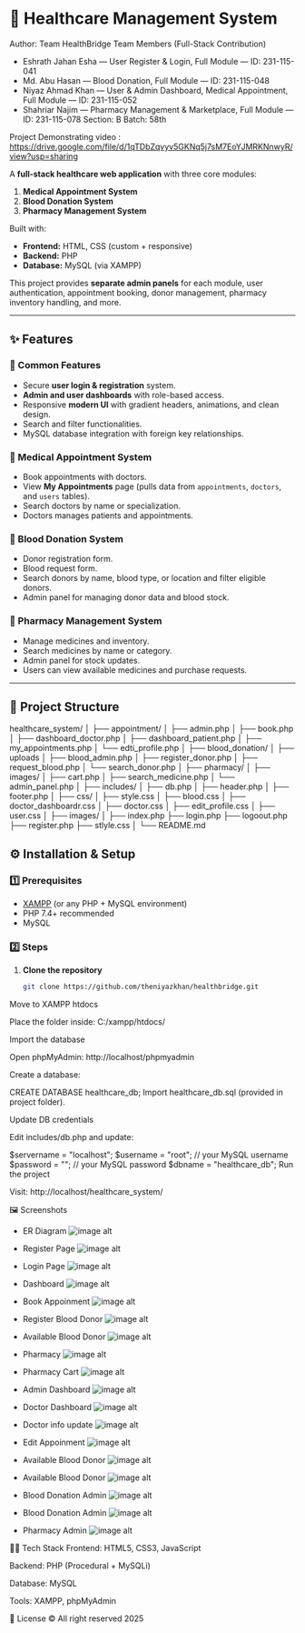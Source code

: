 # 🏥 Healthcare Management System

Author: Team HealthBridge
Team Members (Full-Stack Contribution)
- Eshrath Jahan Esha — User Register & Login, Full Module — ID: 231-115-041
- Md. Abu Hasan — Blood Donation, Full Module — ID: 231-115-048
- Niyaz Ahmad Khan — User & Admin Dashboard, Medical Appointment, Full Module — ID: 231-115-052
- Shahriar Najim — Pharmacy Management & Marketplace, Full Module — ID: 231-115-078
Section: B
Batch: 58th

Project Demonstrating video : https://drive.google.com/file/d/1qTDbZqvyv5GKNq5j7sM7EoYJMRKNnwyR/view?usp=sharing

A **full-stack healthcare web application** with three core modules:
1. **Medical Appointment System**
2. **Blood Donation System**
3. **Pharmacy Management System**

Built with:
- **Frontend:** HTML, CSS (custom + responsive)
- **Backend:** PHP
- **Database:** MySQL (via XAMPP)

This project provides **separate admin panels** for each module, user authentication, appointment booking, donor management, pharmacy inventory handling, and more.

---

## ✨ Features

### 🔹 Common Features
- Secure **user login & registration** system.
- **Admin and user dashboards** with role-based access.
- Responsive **modern UI** with gradient headers, animations, and clean design.
- Search and filter functionalities.
- MySQL database integration with foreign key relationships.

### 🔹 Medical Appointment System
- Book appointments with doctors.
- View **My Appointments** page (pulls data from `appointments`, `doctors`, and `users` tables).
- Search doctors by name or specialization.
- Doctors manages patients and appointments.

### 🔹 Blood Donation System
- Donor registration form.
- Blood request form.
- Search donors by name, blood type, or location and filter eligible donors.
- Admin panel for managing donor data and blood stock.

### 🔹 Pharmacy Management System
- Manage medicines and inventory.
- Search medicines by name or category.
- Admin panel for stock updates.
- Users can view available medicines and purchase requests.

---

## 📂 Project Structure
healthcare_system/
│
├── appointment/
│ ├── admin.php
│ ├── book.php
│ ├── dashboard_doctor.php
│ ├── dashboard_patient.php
│ ├── my_appointments.php
│ └── edti_profile.php
│
├── blood_donation/
│ ├── uploads
│ ├── blood_admin.php
│ ├── register_donor.php
│ ├── request_blood.php
│ └── search_donor.php
│
├── pharmacy/
│ ├── images/
│ ├── cart.php
│ ├── search_medicine.php
│ └── admin_panel.php
│
├── includes/
│ ├── db.php
│ ├── header.php
│ ├── footer.php
│
├── css/
│ ├── style.css
│ ├── blood.css
│ ├── doctor_dashboardr.css
│ ├── doctor.css
│ ├── edit_profile.css
│ ├── user.css
│
├── images/
│
├── index.php
├── login.php
├── logoout.php
├── register.php
├── stlyle.css
│
└── README.md


## ⚙️ Installation & Setup

### 1️⃣ Prerequisites
- [XAMPP](https://www.apachefriends.org/index.html) (or any PHP + MySQL environment)
- PHP 7.4+ recommended
- MySQL

### 2️⃣ Steps
1. **Clone the repository**
   ```bash
   git clone https://github.com/theniyazkhan/healthbridge.git
Move to XAMPP htdocs

Place the folder inside:
C:/xampp/htdocs/

Import the database

Open phpMyAdmin: http://localhost/phpmyadmin

Create a database:

CREATE DATABASE healthcare_db;
Import healthcare_db.sql (provided in project folder).

Update DB credentials

Edit includes/db.php and update:

$servername = "localhost";
$username = "root"; // your MySQL username
$password = ""; // your MySQL password
$dbname = "healthcare_db";
Run the project

Visit:
http://localhost/healthcare_system/

🖼️ Screenshots

- ER Diagram
![image alt](https://github.com/theniyazkhan/HealthBridge/blob/12c92fe9b43e95ce6146bba9b50ef74dfc92c5c4/ER%20Diagram.png)

- Register Page
![image alt](https://github.com/theniyazkhan/HealthBridge/blob/d250dd9363d9b59b4e6c1950864fc9c99a617ba8/Register.jpg)

- Login Page
![image alt](https://github.com/theniyazkhan/HealthBridge/blob/e974c618806b2b416db036a6139a374372110b6a/login.jpg)

- Dashboard
![image alt](https://github.com/theniyazkhan/HealthBridge/blob/4a4ee4d79089da4cf3c98bc4eebec2818606abcd/Main%20Panel.jpg)

- Book Appoinment
![image alt](https://github.com/theniyazkhan/HealthBridge/blob/5b1636d476b4aba325527c598fac74f2394daa48/Book_Appoinment%20.jpg)

- Register Blood Donor
![image alt](https://github.com/theniyazkhan/HealthBridge/blob/645b37b3fb488d6b5be89ac64c6144d1c19ccb3e/Register_blood.jpg)

- Available Blood Donor
![image alt](https://github.com/theniyazkhan/HealthBridge/blob/61847444fcbf4f0816735893a11c43e585810daf/Available_Donors.jpg)

- Pharmacy
![image alt](https://github.com/theniyazkhan/HealthBridge/blob/ddc829784757772998e66be7451e167223a01c36/Pharmacy.jpg)

- Pharmacy Cart
![image alt](https://github.com/theniyazkhan/HealthBridge/blob/ddc829784757772998e66be7451e167223a01c36/Pharmacy_cart.jpg)

- Admin Dashboard
![image alt](https://github.com/theniyazkhan/HealthBridge/blob/ddc829784757772998e66be7451e167223a01c36/all_Adminmodule.jpg)

- Doctor Dashboard
![image alt](https://github.com/theniyazkhan/HealthBridge/blob/ddc829784757772998e66be7451e167223a01c36/Doctor_dashboard.jpg)

- Doctor info update
![image alt](https://github.com/theniyazkhan/HealthBridge/blob/ddc829784757772998e66be7451e167223a01c36/Doctor_dashboard%202.jpg)

- Edit Appoinment
![image alt](https://github.com/theniyazkhan/HealthBridge/blob/ddc829784757772998e66be7451e167223a01c36/edit_appoinment.jpg)

- Available Blood Donor
![image alt]()

- Available Blood Donor
![image alt]()

- Blood Donation Admin
![image alt]()

- Blood Donation Admin
![image alt]()

- Pharmacy Admin
![image alt]()

👨‍💻 Tech Stack
Frontend: HTML5, CSS3, JavaScript

Backend: PHP (Procedural + MySQLi)

Database: MySQL

Tools: XAMPP, phpMyAdmin

📜 License
© All right reserved 2025

